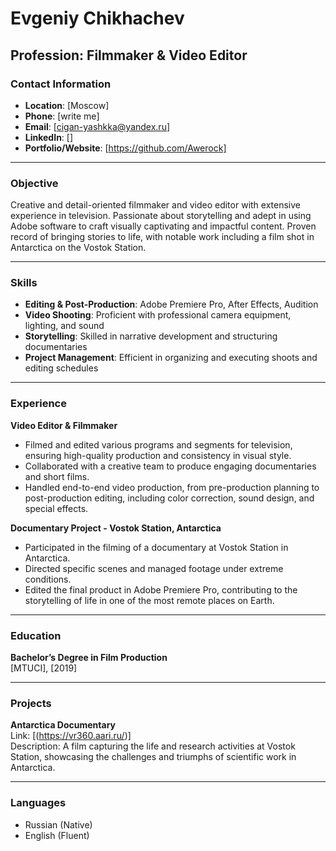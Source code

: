 # Evgeniy Chikhachev

**Profession**: Filmmaker & Video Editor  
---

### Contact Information
- **Location**: [Moscow]
- **Phone**: [write me]
- **Email**: [cigan-yashkka@yandex.ru]
- **LinkedIn**: []
- **Portfolio/Website**: [https://github.com/Awerock]

---

### Objective
Creative and detail-oriented filmmaker and video editor with extensive experience in television. Passionate about storytelling and adept in using Adobe software to craft visually captivating and impactful content. Proven record of bringing stories to life, with notable work including a film shot in Antarctica on the Vostok Station.

---

### Skills
- **Editing & Post-Production**: Adobe Premiere Pro, After Effects, Audition
- **Video Shooting**: Proficient with professional camera equipment, lighting, and sound
- **Storytelling**: Skilled in narrative development and structuring documentaries
- **Project Management**: Efficient in organizing and executing shoots and editing schedules

---

### Experience

**Video Editor & Filmmaker**  
- Filmed and edited various programs and segments for television, ensuring high-quality production and consistency in visual style.
- Collaborated with a creative team to produce engaging documentaries and short films.
- Handled end-to-end video production, from pre-production planning to post-production editing, including color correction, sound design, and special effects.

**Documentary Project - Vostok Station, Antarctica**  
- Participated in the filming of a documentary at Vostok Station in Antarctica.
- Directed specific scenes and managed footage under extreme conditions.
- Edited the final product in Adobe Premiere Pro, contributing to the storytelling of life in one of the most remote places on Earth.

---

### Education
**Bachelor’s Degree in Film Production**  
[MTUCI], [2019]

---

### Projects

**Antarctica Documentary**  
Link: [(https://vr360.aari.ru/)]  
Description: A film capturing the life and research activities at Vostok Station, showcasing the challenges and triumphs of scientific work in Antarctica.

---

### Languages
- Russian (Native)
- English (Fluent)